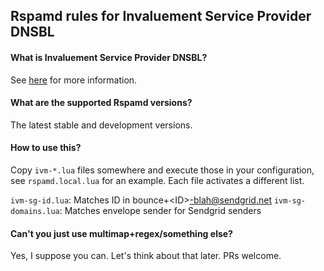 ## Rspamd rules for Invaluement Service Provider DNSBL

#### What is Invaluement Service Provider DNSBL?

See [here](https://www.invaluement.com/serviceproviderdnsbl/) for more information.

#### What are the supported Rspamd versions?

The latest stable and development versions.

#### How to use this?

Copy `ivm-*.lua` files somewhere and execute those in your configuration, see `rspamd.local.lua` for an example. Each file activates a different list.

`ivm-sg-id.lua`: Matches ID in bounce+&lt;ID&gt;-blah@sendgrid.net
`ivm-sg-domains.lua`: Matches envelope sender for Sendgrid senders

#### Can't you just use multimap+regex/something else?

Yes, I suppose you can. Let's think about that later. PRs welcome.
